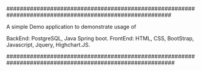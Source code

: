 

#########################################################################################################

A simple Demo application to demonstrate usage of 

BackEnd: PostgreSQL, Java Spring boot.
FrontEnd: HTML, CSS, BootStrap, Javascript, Jquery, Highchart.JS.

##########################################################################################################